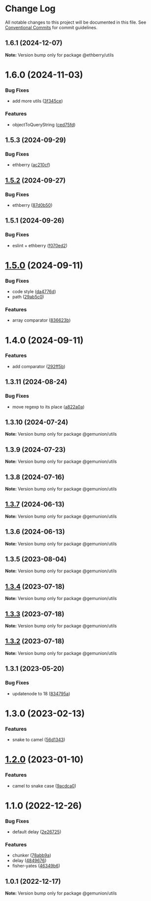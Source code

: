 # Change Log

All notable changes to this project will be documented in this file.
See [Conventional Commits](https://conventionalcommits.org) for commit guidelines.

## 1.6.1 (2024-12-07)

**Note:** Version bump only for package @ethberry/utils

# 1.6.0 (2024-11-03)

### Bug Fixes

- add more utils ([3f345ce](https://github.com/ethberry/common-packages/commit/3f345cea6924227b1d6613babb7770b7bde0c8d5))

### Features

- objectToQueryString ([ced75fd](https://github.com/ethberry/common-packages/commit/ced75fd58bf7e092d0807a20248e89e110878660))

## 1.5.3 (2024-09-29)

### Bug Fixes

- ethberry ([ac210cf](https://github.com/ethberry/common-packages/commit/ac210cfe82c5b5979206bfdc0ca97368ac20ea8f))

## [1.5.2](https://github.com/ethberry/common-packages/compare/@ethberry/utils@1.5.1...@ethberry/utils@1.5.2) (2024-09-27)

### Bug Fixes

- ethberry ([87d0b50](https://github.com/ethberry/common-packages/commit/87d0b50780ead2cbf28891acf0676174e24030b7))

## 1.5.1 (2024-09-26)

### Bug Fixes

- eslint + ethberry ([f070ed2](https://github.com/ethberry/common-packages/commit/f070ed2fac05247d0d232638ba3d930ac2891237))

# [1.5.0](https://github.com/ethberry/common-packages/compare/@gemunion/utils@1.4.0...@gemunion/utils@1.5.0) (2024-09-11)

### Bug Fixes

- code style ([da4776d](https://github.com/ethberry/common-packages/commit/da4776db643a2abcad315bfd8c7c51dd6f4bd2e5))
- path ([29ab5c0](https://github.com/ethberry/common-packages/commit/29ab5c0faf9296dff32fe34a0490e086e1f3d799))

### Features

- array comparator ([836623b](https://github.com/ethberry/common-packages/commit/836623badb2b746b15a1590efc37b4a8c94efc50))

# 1.4.0 (2024-09-11)

### Features

- add comparator ([292ff5b](https://github.com/ethberry/common-packages/commit/292ff5bb6d5e8ef80d724f14781c7f210fff8578))

## 1.3.11 (2024-08-24)

### Bug Fixes

- move regexp to its place ([a822a0a](https://github.com/ethberry/common-packages/commit/a822a0a28279bde5568c1e62a6a59410674cd9f7))

## 1.3.10 (2024-07-24)

**Note:** Version bump only for package @gemunion/utils

## 1.3.9 (2024-07-23)

**Note:** Version bump only for package @gemunion/utils

## 1.3.8 (2024-07-16)

**Note:** Version bump only for package @gemunion/utils

## [1.3.7](https://github.com/ethberry/common-packages/compare/@gemunion/utils@1.3.6...@gemunion/utils@1.3.7) (2024-06-13)

**Note:** Version bump only for package @gemunion/utils

## 1.3.6 (2024-06-13)

**Note:** Version bump only for package @gemunion/utils

## 1.3.5 (2023-08-04)

**Note:** Version bump only for package @gemunion/utils

## [1.3.4](https://github.com/ethberry/common-packages/compare/@gemunion/utils@1.3.3...@gemunion/utils@1.3.4) (2023-07-18)

**Note:** Version bump only for package @gemunion/utils

## [1.3.3](https://github.com/ethberry/common-packages/compare/@gemunion/utils@1.3.2...@gemunion/utils@1.3.3) (2023-07-18)

**Note:** Version bump only for package @gemunion/utils

## [1.3.2](https://github.com/ethberry/common-packages/compare/@gemunion/utils@1.3.1...@gemunion/utils@1.3.2) (2023-07-18)

**Note:** Version bump only for package @gemunion/utils

## 1.3.1 (2023-05-20)

### Bug Fixes

- updatenode to 18 ([834795a](https://github.com/ethberry/common-packages/commit/834795aca8d9c351fde907fbdb511f437c707f11))

# 1.3.0 (2023-02-13)

### Features

- snake to camel ([56d1343](https://github.com/ethberry/common-packages/commit/56d13431f445ba7010b500d598e750ac5e9fcf4f))

# [1.2.0](https://github.com/ethberry/common-packages/compare/@gemunion/utils@1.1.0...@gemunion/utils@1.2.0) (2023-01-10)

### Features

- camel to snake case ([9acdca0](https://github.com/ethberry/common-packages/commit/9acdca081705973e20c228825fff96ba52b6c65a))

# 1.1.0 (2022-12-26)

### Bug Fixes

- default delay ([2e26725](https://github.com/ethberry/common-packages/commit/2e26725b5a160fbca2bf32f27753e7c452ef0d97))

### Features

- chunker ([78abb9a](https://github.com/ethberry/common-packages/commit/78abb9a15be369be83db4f348486ed3475c018e2))
- delay ([4849676](https://github.com/ethberry/common-packages/commit/484967671a09c52f79f2679d2a12e981f4ebc012))
- fisher-yates ([46349b6](https://github.com/ethberry/common-packages/commit/46349b6d684f19f7cf45b3ba949f3bde7a2b4f5c))

## 1.0.1 (2022-12-17)

**Note:** Version bump only for package @gemunion/utils
